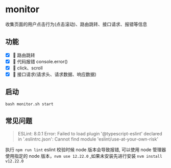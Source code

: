 # monitor

收集页面的用户点击行为(点击滚动)、路由跳转、接口请求、报错等信息

## 功能

-   [x] 🔨 路由跳转
-   [x] 🔨 代码报错 console.error()
-   [x] 🔨 click、scroll
-   [x] 🔨 接口请求(请求头、请求数据、响应数据)

## 启动

```
bash monitor.sh start
```

## 常见问题

> ESLint: 8.0.1 Error: Failed to load plugin '@typescript-eslint' declared in '.eslintrc.json': Cannot find module 'eslint/use-at-your-own-risk'

执行 `npm run lint` eslint 校验时候 node 版本会导致报错, 可以使用 node 管理器使用指定的 node 版本，`nvm use 12.22.0` ,如果未安装先进行安装 `nvm install v12.22.0`
